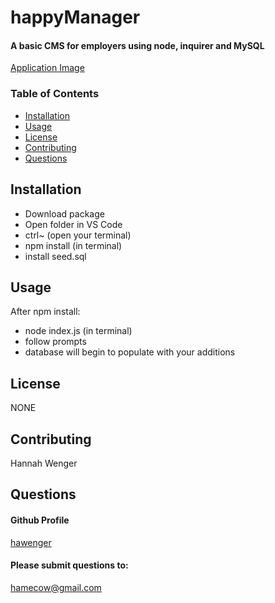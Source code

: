 # happyManager
#### A basic CMS for employers using node, inquirer and MySQL

[Application Image](https://user-images.githubusercontent.com/63066634/96956335-b21b5c00-14ac-11eb-888b-8447cdae7cc5.PNG)

### Table of Contents
* [Installation](##Installation)
* [Usage](##Usage)
* [License](##License)
* [Contributing](##Contributing)
* [Questions](##Questions)

## Installation
* Download package 
* Open folder in VS Code 
* ctrl~ (open your terminal) 
* npm install (in terminal)
* install seed.sql

## Usage
After npm install: 
* node index.js (in terminal)
* follow prompts
* database will begin to populate with your additions

## License
NONE

## Contributing
Hannah Wenger
        
## Questions
#### Github Profile
[hawenger](https://github.com/hawenger)
#### Please submit questions to:
<hamecow@gmail.com>


